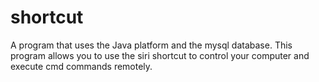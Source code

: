 # shortcut
A program that uses the Java platform and the mysql database. This program allows you to use the siri shortcut to control your computer and execute cmd commands remotely.
